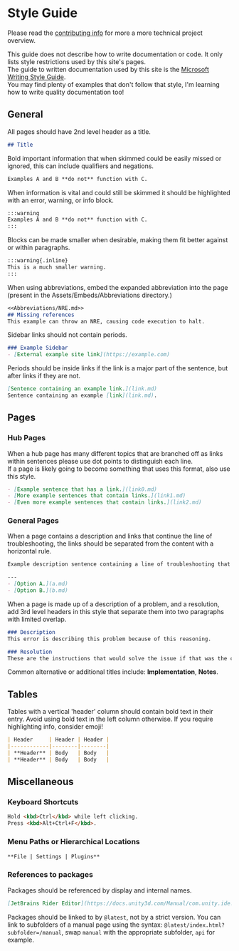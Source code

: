 # Style Guide

Please read the [contributing info](CONTRIBUTING.md) for more a more technical project overview.

This guide does not describe how to write documentation or code. It only lists style restrictions used by this site's pages.  
The guide to written documentation used by this site is the [Microsoft Writing Style Guide](https://docs.microsoft.com/en-us/style-guide/welcome/).  
You may find plenty of examples that don't follow that style, I'm learning how to write quality documentation too!

## General

All pages should have 2nd level header as a title.
```md
## Title
```

Bold important information that when skimmed could be easily missed or ignored, this can include qualifiers and negations.  
```md
Examples A and B **do not** function with C.
```

When information is vital and could still be skimmed it should be highlighted with an error, warning, or info block.

```md
:::warning
Examples A and B **do not** function with C.
:::
```

Blocks can be made smaller when desirable, making them fit better against or within paragraphs.
```md
:::warning{.inline}
This is a much smaller warning.
:::
```

When using abbreviations, embed the expanded abbreviation into the page (present in the Assets/Embeds/Abbreviations directory.)

```md
<<Abbreviations/NRE.md>>
## Missing references
This example can throw an NRE, causing code execution to halt.
```

Sidebar links should not contain periods.
```md
### Example Sidebar
- [External example site link](https://example.com)
```

Periods should be inside links if the link is a major part of the sentence, but after links if they are not.
```md
[Sentence containing an example link.](link.md)  
Sentence containing an example [link](link.md).
```

## Pages
### Hub Pages
When a hub page has many different topics that are branched off as links within sentences please use dot points to distinguish each line.  
If a page is likely going to become something that uses this format, also use this style.  
```md
- [Example sentence that has a link.](link0.md)
- [More example sentences that contain links.](link1.md)
- [Even more example sentences that contain links.](link2.md)
```

### General Pages
When a page contains a description and links that continue the line of troubleshooting, the links should be separated from the content with a horizontal rule.  
```md
Example description sentence containing a line of troubleshooting that might solve a problem.  

---  
- [Option A.](a.md)
- [Option B.](b.md)
```

When a page is made up of a description of a problem, and a resolution, add 3rd level headers in this style that separate them into two paragraphs with limited overlap.
```md
### Description
This error is describing this problem because of this reasoning.  

### Resolution
These are the instructions that would solve the issue if that was the case.
```

Common alternative or additional titles include: **Implementation**, **Notes**.

## Tables
Tables with a vertical 'header' column should contain bold text in their entry. Avoid using bold text in the left column otherwise. If you require highlighting info, consider emoji!

```md
| Header     | Header | Header |
|------------|--------|--------|
| **Header** | Body   | Body   |
| **Header** | Body   | Body   |
```

## Miscellaneous
### Keyboard Shortcuts
```md
Hold <kbd>Ctrl</kbd> while left clicking.
Press <kbd>Alt+Ctrl+F</kbd>.
```  
### Menu Paths or Hierarchical Locations
```md
**File | Settings | Plugins**
```  
### References to packages
Packages should be referenced by display and internal names.
```md
[JetBrains Rider Editor](https://docs.unity3d.com/Manual/com.unity.ide.rider.html) (`com.unity.ide.rider`)
```
Packages should be linked to by `@latest`, not by a strict version. You can link to subfolders of a manual page using the syntax: `@latest/index.html?subfolder=/manual`, swap `manual` with the appropriate subfolder, `api` for example.